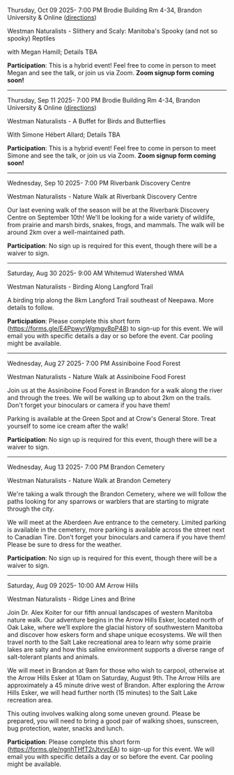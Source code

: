 

Thursday, Oct 09 2025- 7:00 PM
Brodie Building Rm 4-34, Brandon University & Online ([directions](talks.html))

Westman Naturalists - Slithery and Scaly: Manitoba's Spooky (and not so spooky) Reptiles

with Megan Hamill; Details TBA

**Participation**: This is a hybrid event! Feel free to come in person to meet Megan and see the talk, or join us via Zoom. **Zoom signup form coming soon!**


-----------



Thursday, Sep 11 2025- 7:00 PM
Brodie Building Rm 4-34, Brandon University & Online ([directions](talks.html))

Westman Naturalists - A Buffet for Birds and Butterflies

With Simone Hébert Allard; Details TBA

**Participation**: This is a hybrid event! Feel free to come in person to meet Simone and see the talk, or join us via Zoom. **Zoom signup form coming soon!**


-----------



Wednesday, Sep 10 2025- 7:00 PM
Riverbank Discovery Centre

Westman Naturalists - Nature Walk at Riverbank Discovery Centre

Our last evening walk of the season will be at the Riverbank Discovery Centre on September 10th! We'll be looking for a wide variety of wildlife, from prairie and marsh birds, snakes, frogs, and mammals. The walk will be around 2km over a well-maintained path.

**Participation**: No sign up is required for this event, though there will be a waiver to sign.


-----------



Saturday, Aug 30 2025- 9:00 AM
Whitemud Watershed WMA

Westman Naturalists - Birding Along Langford Trail

A birding trip along the 8km Langford Trail southeast of Neepawa. More details to follow.

**Participation**: Please complete this short form (https://forms.gle/E4PpwyrWgmgv8pP48) to sign-up for this event. We will email you with specific details a day or so before the event. Car pooling might be available.


-----------



Wednesday, Aug 27 2025- 7:00 PM
Assiniboine Food Forest

Westman Naturalists - Nature Walk at Assiniboine Food Forest

Join us at the Assiniboine Food Forest in Brandon for a walk along the river and through the trees. We will be walking up to about 2km on the trails. Don't forget your binoculars or camera if you have them!

Parking is available at the Green Spot and at Crow's General Store. Treat yourself to some ice cream after the walk!

**Participation**: No sign up is required for this event, though there will be a waiver to sign.


-----------



Wednesday, Aug 13 2025- 7:00 PM
Brandon Cemetery

Westman Naturalists - Nature Walk at Brandon Cemetery

We're taking a walk through the Brandon Cemetery, where we will follow the paths looking for any sparrows or warblers that are starting to migrate through the city.

We will meet at the Aberdeen Ave entrance to the cemetery. Limited parking is available in the cemetery, more parking is available across the street next to Canadian Tire. Don't forget your binoculars and camera if you have them! Please be sure to dress for the weather.

**Participation**: No sign up is required for this event, though there will be a waiver to sign.


-----------



Saturday, Aug 09 2025- 10:00 AM
Arrow Hills

Westman Naturalists - Ridge Lines and Brine

Join Dr. Alex Koiter for our fifth annual landscapes of western Manitoba nature walk. Our adventure begins in the Arrow Hills Esker, located north of Oak Lake, where we’ll explore the glacial history of southwestern Manitoba and discover how eskers form and shape unique ecosystems. We will then travel north to the Salt Lake recreational area to learn why some prairie lakes are salty and how this saline environment supports a diverse range of salt-tolerant plants and animals.

We will meet in Brandon at 9am for those who wish to carpool, otherwise at the Arrow Hills Esker at 10am on Saturday, August 9th. The Arrow Hills are approximately a 45 minute drive west of Brandon. After exploring the Arrow Hills Esker, we will head further north (15 minutes) to the Salt Lake recreation area.

This outing involves walking along some uneven ground. Please be prepared, you will need to bring a good pair of walking shoes, sunscreen, bug protection, water, snacks and lunch.

**Participation**: Please complete this short form (https://forms.gle/ngnhTHfT2rJtvvcEA) to sign-up for this event. We will email you with specific details a day or so before the event. Car pooling might be available.

